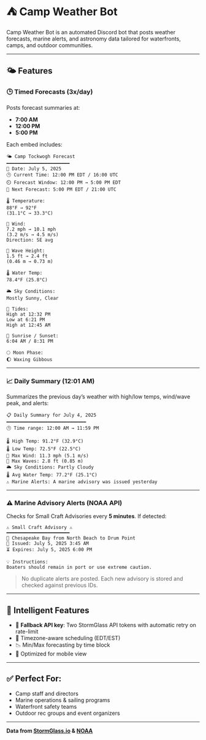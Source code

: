 # ⛺ Camp Weather Bot

Camp Weather Bot is an automated Discord bot that posts weather forecasts, marine alerts, and astronomy data tailored for waterfronts, camps, and outdoor communities.

---

## 🌤️ Features

### 🕒 Timed Forecasts (3x/day)
Posts forecast summaries at:
- **7:00 AM**
- **12:00 PM**
- **5:00 PM**

Each embed includes:

```
🌤️ Camp Tockwogh Forecast  
━━━━━━━━━━━━━━━━━━━━━━━  
📅 Date: July 5, 2025  
🕒 Current Time: 12:00 PM EDT / 16:00 UTC  
⏲️ Forecast Window: 12:00 PM → 5:00 PM EDT  
🔮 Next Forecast: 5:00 PM EDT / 21:00 UTC  

🌡️ Temperature:  
88°F → 92°F  
(31.1°C → 33.3°C)

💨 Wind:  
7.2 mph → 10.1 mph  
(3.2 m/s → 4.5 m/s)  
Direction: SE avg  

🌊 Wave Height:  
1.5 ft → 2.4 ft  
(0.46 m → 0.73 m)

🌡️ Water Temp:  
78.4°F (25.8°C)

🌥️ Sky Conditions:  
Mostly Sunny, Clear

🌊 Tides:  
High at 12:32 PM  
Low at 6:21 PM  
High at 12:45 AM

🌅 Sunrise / Sunset:  
6:04 AM / 8:31 PM

🌕 Moon Phase:  
🌔 Waxing Gibbous
```

---

### 📈 Daily Summary (12:01 AM)
Summarizes the previous day’s weather with high/low temps, wind/wave peak, and alerts:

```
📋 Daily Summary for July 4, 2025  
━━━━━━━━━━━━━━━━━━━━━━━━━━━━━  
🕒 Time range: 12:00 AM → 11:59 PM  

🌡️ High Temp: 91.2°F (32.9°C)  
🌡️ Low Temp: 72.5°F (22.5°C)  
💨 Max Wind: 11.3 mph (5.1 m/s)  
🌊 Max Waves: 2.8 ft (0.85 m)  
🌥️ Sky Conditions: Partly Cloudy  
🌡️ Avg Water Temp: 77.2°F (25.1°C)  
⚠️ Marine Alerts: A marine advisory was issued yesterday
```

---

### ⚠️ Marine Advisory Alerts (NOAA API)
Checks for Small Craft Advisories every **5 minutes**. If detected:

```
⚠️ Small Craft Advisory ⚠️  
━━━━━━━━━━━━━━━━━━━━━━━  
💬 Chesapeake Bay from North Beach to Drum Point  
📅 Issued: July 5, 2025 3:45 AM  
⏳ Expires: July 5, 2025 6:00 PM  

💡 Instructions:  
Boaters should remain in port or use extreme caution.
```

> No duplicate alerts are posted. Each new advisory is stored and checked against previous IDs.

---

## 🔧 Intelligent Features

- 🔁 **Fallback API key**: Two StormGlass API tokens with automatic retry on rate-limit
- 📅 Timezone-aware scheduling (EDT/EST)
- 📉 Min/Max forecasting by time block
- 📲 Optimized for mobile view

---

## ✅ Perfect For:
- Camp staff and directors
- Marine operations & sailing programs
- Waterfront safety teams
- Outdoor rec groups and event organizers

---

**Data from [StormGlass.io](https://stormglass.io) & [NOAA](https://weather.gov)**  
